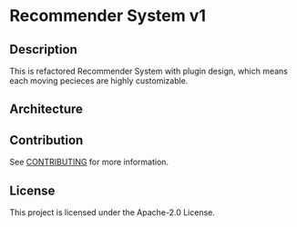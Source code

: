 # Recommender System v1

## Description
This is refactored Recommender System with plugin design, which means each moving pecieces are highly customizable.

## Architecture


## Contribution

See [CONTRIBUTING](./CONTRIBUTING.md) for more information.

## License


This project is licensed under the Apache-2.0 License.
